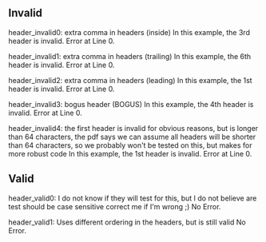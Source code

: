## Invalid

header_invalid0:
	extra comma in headers (inside)
	In this example, the 3rd header is invalid.
	Error at Line 0.

header_invalid1:
	extra comma in headers (trailing)
	In this example, the 6th header is invalid.
	Error at Line 0.

header_invalid2:
	extra comma in headers (leading)
	In this example, the 1st header is invalid.
	Error at Line 0.

header_invalid3:
	bogus header (BOGUS)
	In this example, the 4th header is invalid.
	Error at Line 0.

header_invalid4:
	the first header is invalid for obvious reasons, but is longer than 64 characters,
	the pdf says we can assume all headers will be shorter than 64 characters,
	so we probably won't be tested on this, but makes for more robust code
	In this example, the 1st header is invalid.
	Error at Line 0.

## Valid

header_valid0:
	I do not know if they will test for this, but I do not believe are test should be case sensitive
	correct me if I'm wrong ;)
	No Error.

header_valid1:
	Uses different ordering in the headers, but is still valid
	No Error.
